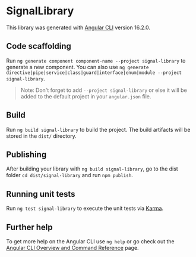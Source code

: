 # SignalLibrary

This library was generated with [Angular CLI](https://github.com/angular/angular-cli) version 16.2.0.

## Code scaffolding

Run `ng generate component component-name --project signal-library` to generate a new component. You can also use `ng generate directive|pipe|service|class|guard|interface|enum|module --project signal-library`.
> Note: Don't forget to add `--project signal-library` or else it will be added to the default project in your `angular.json` file. 

## Build

Run `ng build signal-library` to build the project. The build artifacts will be stored in the `dist/` directory.

## Publishing

After building your library with `ng build signal-library`, go to the dist folder `cd dist/signal-library` and run `npm publish`.

## Running unit tests

Run `ng test signal-library` to execute the unit tests via [Karma](https://karma-runner.github.io).

## Further help

To get more help on the Angular CLI use `ng help` or go check out the [Angular CLI Overview and Command Reference](https://angular.io/cli) page.
